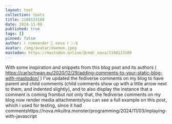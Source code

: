 ```yaml
---
layout: toot
collection: toots
title: 1108123100
date: 2024-11-08
published: true
tags: []
pinned: false
author: ⸸ commander ░ nova ⸸ :~$
avatar: /img/avatar/daemon.jpeg
mastodon: https://mastodon.online/@cmdr_nova/1108123100
---
```


With some inspiration and snippets from this blog post and its authors ( https://carlschwan.eu/2020/12/29/adding-comments-to-your-static-blog-with-mastodon/ ) I've updated the fediverse comments on my blog to have parent and child comments (child comments show up with a little arrow next to them, and indented slightly), and to also display the instance that a comment is coming frombut not only that, the fediverse comments on my blog now render media attachments!you can see a full example on this post, which i used for testing, since it had commentshttps://nova.mkultra.monster/programming/2024/11/03/inplaying-with-javascript
